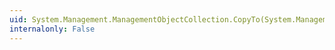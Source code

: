 ```yaml
---
uid: System.Management.ManagementObjectCollection.CopyTo(System.Management.ManagementBaseObject[],System.Int32)
internalonly: False
---
```

